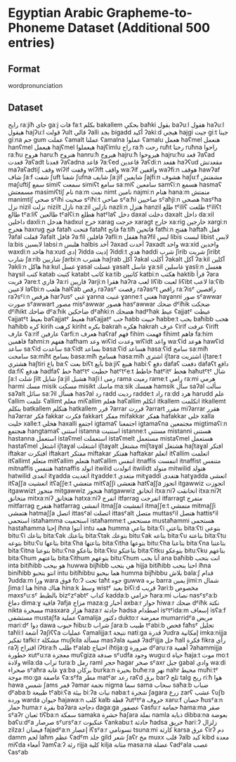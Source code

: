 # Egyptian Arabic Grapheme-to-Phoneme Dataset (Additional 500 entries)

## Format
word<TAB>pronunciation

## Dataset

رايح	raːjiħ
جاي	gaːj
فات	faːt
بكلم	bakallem
بحكي	baħki
بقول	baʔuːl
هقول	haʔuːl
هيقول	hajʔuːl
قولت	ʔult
قالي	ʔalli
بجد	bigadd
أكيد	ʔakiːd
هيجي	hajgi
جيت	giːt
جينا	giːna
جم	gum
عملت	ʕamalt
عملنا	ʕamalna
عملوا	ʕamalu
هعمل	haʕmel
هنعمل	hanʕmel
هيعمل	hajʕmel
هيعملوا	hajʕimlu
راح	raːħ
رحت	ruħt
رحنا	ruħna
راحوا	raːħu
هروح	haruːħ
هنروح	hanruːħ
هيروح	hajruːħ
هيروحوا	hajruːħu
قعد	ʔaʕad
قعدت	ʔaʕadt
قعدنا	ʔaʕadna
قاعد	ʔaːʕed
قاعدين	ʔaʕdiːn
هقعد	haʔʕud
مقعدتش	maʔaʕadtiʃ
وقف	wiʔif
وقفت	wiʔift
واقف	waːʔif
واقفين	waʔfiːn
هوقف	hawʔaf
شاف	ʃaːf
شفت	ʃuft
شفنا	ʃufna
شايف	ʃaːjif
شايفين	ʃajfiːn
هشوف	haʃuːf
مشفتش	maʃuftiʃ
سمع	simiʕ
سمعت	simiʕt
سامع	saːmiʕ
سامعين	samʕiːn
هسمع	hasmaʕ
مسمعتش	masimiʕtiʃ
نام	naːm
نمت	nimt
نامين	najmiːn
هنام	hanaːm
منمتش	manimtiʃ
صحي	sˤiħi
صحيت	sˤiħiːt
صاحي	sˤaːħi
صاحيين	sˤaħjiːn
هصحى	hasˤħa
نزل	nizil
نزلت	nizilt
نازل	naːzil
نازلين	nazliːn
هنزل	hanzil
طلع	tˤiliʕ
طلعت	tˤiliʕt
طالع	tˤaːliʕ
طالعين	tˤalʕiːn
هطلع	hatˤlaʕ
دخل	daxal
دخلت	daxalt
داخل	daːxil
داخلين	daxliːn
هدخل	hadxul
خرج	xarag
خرجت	xaragt
خارج	xaːrig
خارجين	xargiːn
هخرج	haxrug
فتح	fataħ
فتحت	fataħt
فاتح	faːtiħ
فاتحين	fatħiːn
هفتح	haftaħ
قفل	ʔafal
قفلت	ʔafalt
قافل	ʔaːfil
قافلين	ʔafliːn
هقفل	haʔfil
لبس	libis
لبست	libist
لابس	laːbis
لابسين	labsiːn
هلبس	halbis
أخد	ʔaxad
أخدت	ʔaxadt
واخد	waːxid
واخدين	waxdiːn
هاخد	haːxud
إدى	ʔidda
إديت	ʔiddiːt
هدي	haddi
شرب	ʃirib
شربت	ʃiribt
شارب	ʃaːrib
شاربين	ʃarbiːn
هشرب	haʃrab
أكل	ʔakal
أكلت	ʔakalt
آكل	ʔaːkil
آكلين	ʔakliːn
هاكل	haːkul
غسل	ɣasal
غسلت	ɣasalt
غاسل	ɣaːsil
غاسلين	ɣasliːn
هغسل	haɣsil
كتب	katab
كتبت	katabt
كاتب	kaːtib
كاتبين	katbiːn
هكتب	haktib
قرأ	ʔara
قريت	ʔareːt
قاري	ʔaːri
قاريين	ʔarjiːn
هقرا	haʔra
لعب	liʕib
لعبت	liʕibt
لاعب	laːʕib
لاعبين	laʕbiːn
هلعب	halʕab
رقص	raʔasˤ
رقصت	raʔasˤt
راقص	raːʔisˤ
راقصين	raʔsˤiːn
هرقص	harʔusˤ
غنى	ɣanna
غنيت	ɣanneːt
هغني	haɣanni
صور	sˤawwar
صورت	sˤawwart
مصور	misˤawwar
هصور	hasˤawwar
ضحك	dˤiħik
ضحكت	dˤiħikt
ضاحك	dˤaːħik
ضاحكين	dˤaħkiːn
هضحك	hadˤħak
عيط	ʕajjatˤ
عيطت	ʕajjatˤt
بعيط	baʕajjatˤ
هعيط	haʕajjatˤ
حب	ħabb
حبيت	ħabbeːt
بحب	baħibb
هحب	haħibb
كره	kirih
كرهت	kiriht
بكره	bakrah
هكره	hakrah
عرف	ʕirif
عرفت	ʕirift
عارف	ʕaːrif
عارفين	ʕarfiːn
هعرف	haʕraf
فهم	fihim
فهمت	fihimt
فاهم	faːhim
فاهمين	fahmiːn
هفهم	hafham
وعد	wiʕid
وعدت	wiʕidt
واعد	waːʕid
هوعد	hawʕid
ساعد	saːʕid
ساعدت	saːʕidt
بساعد	basaːʕid
هساعد	hasaːʕid
سامح	saːmiħ
سامحت	saːmiħt
بسامح	basaːmiħ
هسامح	hasaːmiħ
اشترى	iʃtara
اشتريت	iʃtareːt
هشتري	haʃtiri
باع	baːʕ
بعت	biʕt
بايع	baːjiʕ
هبيع	habiːʕ
دفع	dafaʕ
دفعت	dafaʕt
دافع	daːfiʕ
هدفع	hadfaʕ
حط	ħatˤtˤ
حطيت	ħatˤtˤeːt
حاطط	ħatˤitˤ
هحط	haħutˤtˤ
شال	ʃaːl
شلت	ʃilt
شايل	ʃaːjil
هشيل	haʃiːl
رمى	rama
رميت	rameːt
رامي	raːmi
هرمي	harmi
مسك	misik
مسكت	misikt
ماسك	maːsik
همسك	hamsik
سأل	saʔal
سألت	saʔalt
سائل	saːʔil
هسأل	hasʔal
رد	radd
رديت	raddeːt
راد	raːdd
هرد	harudd
علم	ʕallim
علمت	ʕallimt
معلم	miʕallim
هعلم	haʕallim
اتكلم	itkallem
اتكلمت	itkallemt
بتكلم	batkallem
هتكلم	hatkallem
قرر	ʔarrar
قررت	ʔarrart
مقرر	miʔarrar
هقرر	haʔarrar
فكر	fakkar
فكرت	fakkart
مفكر	mifakkar
هفكر	hafakkar
خلى	xalla
خليت	xalleːt
هخلي	haxalli
اجتمع	igtamaʕ
اجتمعنا	igtamaʕna
مجتمعين	migtimaʕiːn
هنجتمع	hangtamaʕ
استنى	istanna
استنيت	istanneːt
مستني	mistanni
هستنى	hastanna
استعمل	istaʕmel
استعملت	istaʕmelt
مستعمل	mistaʕmel
هستعمل	hastaʕmel
اشتغل	iʃtaɣal
اشتغلت	iʃtaɣalt
مشتغل	miʃtaɣal
هشتغل	haʃtaɣal
افتكر	iftakar
افتكرت	iftakart
مفتكر	miftakar
هفتكر	haftakar
اتعلم	itʕallim
اتعلمت	itʕallimt
متعلم	mitʕallim
هتعلم	hatʕallim
اتنفس	itnaffis
اتنفست	itnaffist
متنفس	mitnaffis
هتنفس	hatnaffis
اتولد	itwilid
اتولدت	itwilidt
متولد	mitwilid
هتولد	hatwilid
اتغدى	itɣadda
اتغديت	itɣaddeːt
متغدي	mitɣaddi
هتغدى	hatɣadda
اتعشى	itʕaʃʃa
اتعشيت	itʕaʃʃeːt
متعشي	mitʕaʃʃi
هتعشى	hatʕaʃʃa
اتجوز	itgawwiz
اتجوزت	itgawwizt
متجوز	mitgawwiz
هتجوز	hatgawwiz
اتخانق	itxaːniʔ
اتخانقت	itxaːniʔt
متخانق	mitxaːniʔ
هتخانق	hatxaːniʔ
اتفرج	itfarrag
اتفرجت	itfarragt
متفرج	mitfarrag
هتفرج	hatfarrag
اتمشى	itmaʃʃa
اتمشيت	itmaʃʃeːt
متمشي	mitmaʃʃi
هتمشى	hatmaʃʃa
اتصل	ittasˤal
اتصلت	ittasˤalt
متصل	muttasˤil
هتصل	hattisˤil
استحمى	istaħamma
استحميت	istaħammeːt
مستحمي	mustaħammi
هستحمى	hastaħamma
إحنا	iħna
أنتوا	intu
همه	humma
بتاعي	bitaːʕi
بتاعتي	bitaːʕti
بتوعي	bituːʕi
بتاعك	bitaːʕak
بتاعتك	bitaːʕtak
بتوعك	bituːʕak
بتاعه	bitaːʕu
بتاعتة	bitaːʕtu
بتوعه	bituːʕu
بتاعها	bitaːʕha
بتاعتها	bitaːʕitha
بتوعها	bituːʕha
بتاعنا	bitaːʕna
بتاعتنا	bitaːʕitna
بتوعنا	bituːʕna
بتاعكو	bitaːʕku
بتاعتكو	bitaːʕitku
بتوعكو	bituːʕku
بتاعهم	bitaːʕhum
بتاعتهم	bitaːʕithum
بتوعهم	bituːʕhum
أنا بحب	ana baħibb
انت بتحب	inta bitiħibb
هو بيحب	huwwa bijħibb
هي بتحب	hijja bitiħibb
احنا بنحب	iħna biniħibb
انتو بتحبو	intu bitiħibbu
هما بيحبو	humma bijħibbu
بلاش	balaːʃ
قدام	ʔuddaːm
ورا	wara
فوق	foːʔ
تحت	taħt
جوه	guwwa
بره	barra
يمين	jimiːn
شمال	ʃimaːl
هنا	hina
هناك	hinaːk
وسط	wistˤ
بعيد	biʕiːd
قريب	ʔariːb
مخصوص	maxsˤuːsˤ
بالظبط	bizˤzˤabtˤ
كداب	kaddaːb
حرامي	ħaraːmi
نصاب	nasˤsˤaːb
دماغ	dimaːɣ
قافية	ʔafja
مزاج	mazaːg
أخبار	axbaːr
حوار	ħiwaːr
ضحك	dˤiħk
نكتة	nikta
مسخرة	masxara
هزار	hazaːr
حادثة	ħadsa
اصطدام	isˤtˤidaːm
إسعاف	isʕaːf
مستشفى	mustaʃfa
عملية	ʕamalija
دكتور	duktoːr
ممرضة	mumarridˤa
مريض	mariːdˤ
دوا	dawa
حبوب	ħibuːb
شراب	ʃaraːb
طبيب	tˤabiːb
فحص	faħsˤ
تحليل	taħliːl
أشعة	ʔaʃiʕʕa
عمليات	ʕamalijjaːt
نتيجة	natiːga
قدرة	ʔudra
إمكانية	imkaːnijja
تفكير	tafkiːr
مشكلة	muʃkila
مسألة	masʔala
قضية	ʔadˤijja
حل	ħall
فكرة	fikra
رأي	raʔj
اقتراح	iʔtiraːħ
طلب	tˤalab
احتياج	iħtijaːg
ضرورة	dˤaruːra
أهمية	ʔahammijja
خطورة	xutˤuːra
معجزة	muʕgiza
صدفة	sˤudfa
وجود	wuguːd
حياة	ħajaːt
موت	moːt
ولادة	wilaːda
تراب	turaːb
رمل	raml
حجر	ħagar
صخر	sˤaxr
جبل	gabal
وادي	waːdi
صحراء	sˤaħra
غابة	ɣaːba
بركان	burkaːn
بحيرة	buħeːra
نهر	nahr
محيط	muħiːtˤ
موجة	moːga
عاصفة	ʕaːsˤfa
مطر	matˤar
رعد	raʕd
برق	barʔ
ثلج	talg
ريح	riːħ
هوا	hawa
شمس	ʃams
قمر	ʔamar
نجمة	nigma
سما	sama
سحاب	saħaːb
ضباب	dˤabaːb
طبيعة	tˤabiːʕa
بيئة	biːʔa
نبات	nabaːt
شجرة	ʃagara
زرع	zarʕ
عشب	ʕuʃb
وردة	warda
حيوان	ħajawaːn
كلب	kalb
قطة	ʔutˤtˤa
خروف	xaruːf
حصان	ħusˤaːn
حمار	ħumaːr
بقرة	baʔara
دجاجة	dagaːga
عصفور	ʕasfuːr
حمامة	ħamaːma
صقر	sˤaʔr
ثعبان	tiʕbaːn
سمكة	samaka
حشرة	ħaʃara
نملة	namla
ذبابة	dibbaːna
بعوضة	baʕuːdˤa
صرصار	sˤursˤaːr
عنكبوت	ʕankabuːt
حادثة	ħadsa
حريق	ħariːʔ
زلزال	zilzaːl
فيضان	fajadˤaːn
إعصار	iʕsˤaːr
تسونامي	tsunaːmi
كارثة	karsa
عرق	ʕirʔ
دم	damm
لحم	laħm
عظم	ʕadˤm
جلد	gild
شعر	ʃaʕr
مخ	muxx
قلب	ʔalb
كبد	kibd
معدة	miʕda
أمعاء	ʔamʕaːʔ
رئة	rijja
كلية	kilja
مثانة	masaːna
عضلة	ʕadˤala
عصب	ʕasˤab